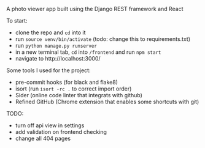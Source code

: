 A photo viewer app built using the Django REST framework and React

To start:
- clone the repo and `cd` into it
- run `source venv/bin/activate` (todo: change this to requirements.txt)
- run `python manage.py runserver`
- in a new terminal tab, `cd` into `/frontend` and run `npm start`
- navigate to http://localhost:3000/

Some tools I used for the project:

- pre-commit hooks (for black and flake8)
- isort (run `isort -rc .` to correct import order)
- Sider (online code linter that integrats with github)
- Refined GitHub (Chrome extension that enables some shortcuts with git)



TODO:
- turn off api view in settings
- add validation on frontend checking
- change all 404 pages
